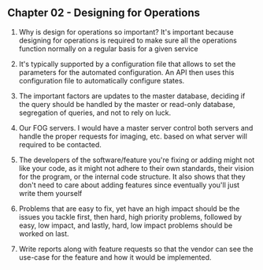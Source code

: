 ## Chapter 02 - Designing for Operations

1. Why is design for operations so important? It's important because designing
for operations is required to make sure all the operations function normally on
a regular basis for a given service

2. It's typically supported by a configuration file that allows to set the
parameters for the automated configuration. An API then uses this configuration
file to automatically configure states.

3. The important factors are updates to the master database, deciding if the
query should be handled by the master or read-only database, segregation of
queries, and not to rely on luck.

4. Our FOG servers. I would have a master server control both servers and
handle the proper requests for imaging, etc. based on what server will required
to be contacted.

5. The developers of the software/feature you're fixing or adding might not
like your code, as it might not adhere to their own standards, their vision
for the program, or the internal code structure. It also shows that they
don't need to care about adding features since eventually you'll just write them yourself

6. Problems that are easy to fix, yet have an high impact should be the
issues you tackle first, then hard, high priority problems, followed by easy,
low impact, and lastly, hard, low impact problems should be worked on last.

7. Write reports along with feature requests so that the vendor can see the use-case for the feature and how it would be implemented.
